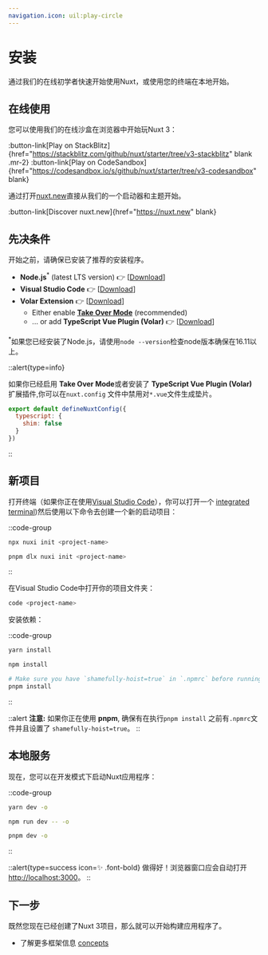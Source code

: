 ```yaml
---
navigation.icon: uil:play-circle
---
```


# 安装

通过我们的在线初学者快速开始使用Nuxt，或使用您的终端在本地开始。

## 在线使用

您可以使用我们的在线沙盒在浏览器中开始玩Nuxt 3：

:button-link[Play on StackBlitz]{href="https://stackblitz.com/github/nuxt/starter/tree/v3-stackblitz" blank .mr-2}
:button-link[Play on CodeSandbox]{href="https://codesandbox.io/s/github/nuxt/starter/tree/v3-codesandbox" blank}

通过打开[nuxt.new](https://nuxt.new)直接从我们的一个启动器和主题开始。

:button-link[Discover nuxt.new]{href="https://nuxt.new" blank}

## 先决条件

开始之前，请确保已安装了推荐的安装程序。

* **Node.js**<sup>*</sup> (latest LTS version) 👉 [[Download](https://nodejs.org/en/download/)]
* **Visual Studio Code** 👉 [[Download](https://code.visualstudio.com/)]
* **Volar Extension** 👉 [[Download](https://marketplace.visualstudio.com/items?itemName=Vue.volar)]
  * Either enable [**Take Over Mode**](https://vuejs.org/guide/typescript/overview.html#volar-takeover-mode) (recommended)
  * ... or add **TypeScript Vue Plugin (Volar)** 👉 [[Download](https://marketplace.visualstudio.com/items?itemName=Vue.vscode-typescript-vue-plugin)]

<sup>*</sup>如果您已经安装了Node.js，请使用`node --version`检查node版本确保在16.11以上。

::alert{type=info}

如果你已经启用 **Take Over Mode**或者安装了 **TypeScript Vue Plugin (Volar)** 扩展插件,你可以在`nuxt.config` 文件中禁用对`*.vue`文件生成垫片。

```js
export default defineNuxtConfig({
  typescript: {
    shim: false
  }
})
```

::

## 新项目

打开终端（如果你正在使用[Visual Studio Code](https://code.visualstudio.com/)），你可以打开一个 [integrated terminal](https://code.visualstudio.com/docs/editor/integrated-terminal))然后使用以下命令去创建一个新的启动项目：

::code-group

```bash [npx]
npx nuxi init <project-name>
```

```bash [pnpm]
pnpm dlx nuxi init <project-name>
```

::

在Visual Studio Code中打开你的项目文件夹：

```bash
code <project-name>
```

安装依赖：

::code-group

```bash [yarn]
yarn install
```

```bash [npm]
npm install
```

```bash [pnpm]
# Make sure you have `shamefully-hoist=true` in `.npmrc` before running pnpm install
pnpm install
```

::

::alert
**注意:** 如果你正在使用 **pnpm**, 确保有在执行`pnpm install` 之前有`.npmrc`文件并且设置了 `shamefully-hoist=true`。
::

## 本地服务

现在，您可以在开发模式下启动Nuxt应用程序：

::code-group

```bash [yarn]
yarn dev -o
```

```bash [npm]
npm run dev -- -o
```

```bash [pnpm]
pnpm dev -o
```

::

::alert{type=success icon=✨ .font-bold}
做得好！浏览器窗口应会自动打开<http://localhost:3000>。
::

## 下一步

既然您现在已经创建了Nuxt 3项目，那么就可以开始构建应用程序了。

* 了解更多框架信息 [concepts](/guide/concepts/auto-imports)
